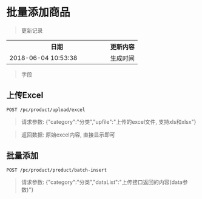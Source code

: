 # 批量添加商品

> 更新记录

<table>
    <tr>
        <th style="width:250px;">日期</th>
        <th>更新内容</th>
    </tr>
    <tr>
        <td>2018-06-04 10:53:38</td>
        <td>生成时间</td>
    </tr>
</table>

> 字段


## 上传Excel

```
POST /pc/product/upload/excel
```

> 请求参数: {"category":"分类","upfile":"上传的excel文件, 支持xls和xlsx"}

>返回数据: 原始excel内容, 直接显示即可

## 批量添加

```
POST /pc/product/product/batch-insert
```

> 请求参数: {"category":"分类","dataList":"上传接口返回的内容(data参数)"}
